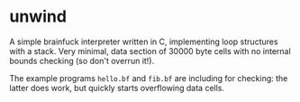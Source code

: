 # unwind

A simple brainfuck interpreter written in C, implementing loop structures with a stack. Very minimal, data section of 30000 byte cells with no internal bounds checking (so don't overrun it!).

The example programs `hello.bf` and `fib.bf` are including for checking: the latter does work, but quickly starts overflowing data cells.

